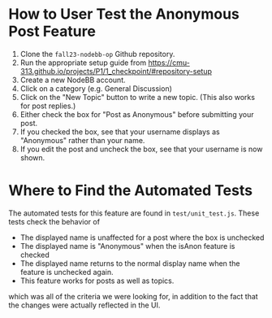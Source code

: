 # How to User Test the Anonymous Post Feature
1. Clone the `fall23-nodebb-op` Github repository.
2. Run the appropriate setup guide from https://cmu-313.github.io/projects/P1/1_checkpoint/#repository-setup
3. Create a new NodeBB account.
4. Click on a category (e.g. General Discussion)
5. Click on the "New Topic" button to write a new topic. (This also works for post replies.)
6. Either check the box for "Post as Anonymous" before submitting your post.
7. If you checked the box, see that your username displays as "Anonymous" rather than your name.
8. If you edit the post and uncheck the box, see that your username is now shown.

# Where to Find the Automated Tests
The automated tests for this feature are found in `test/unit_test.js`. These tests check the behavior of
* The displayed name is unaffected for a post where the box is unchecked
* The displayed name is "Anonymous" when the isAnon feature is checked
* The displayed name returns to the normal display name when the feature is unchecked again.
* This feature works for posts as well as topics.

which was all of the criteria we were looking for, in addition to the fact that the changes were actually reflected in the UI.
